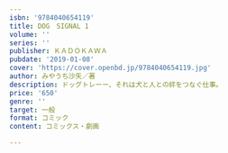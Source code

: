 ```yaml
---
isbn: '9784040654119'
title: DOG　SIGNAL 1
volume: ''
series: ''
publisher: ＫＡＤＯＫＡＷＡ
pubdate: '2019-01-08'
cover: 'https://cover.openbd.jp/9784040654119.jpg'
author: みやうち沙矢／著
description: ドッグトレーー、それは犬と人との絆をつなぐ仕事。
price: '650'
genre: ''
target: 一般
format: コミック
content: コミックス・劇画

---
```

